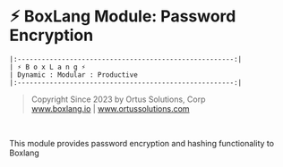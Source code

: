 # ⚡︎ BoxLang Module: Password Encryption

```
|:------------------------------------------------------:|
| ⚡︎ B o x L a n g ⚡︎
| Dynamic : Modular : Productive
|:------------------------------------------------------:|
```

<blockquote>
	Copyright Since 2023 by Ortus Solutions, Corp
	<br>
	<a href="https://www.boxlang.io">www.boxlang.io</a> |
	<a href="https://www.ortussolutions.com">www.ortussolutions.com</a>
</blockquote>

<p>&nbsp;</p>

This module provides password encryption and hashing functionality to Boxlang

